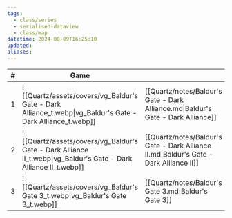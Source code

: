 ```yaml
---
tags:
  - class/series
  - serialised-dataview
  - class/map
datetime: 2024-08-09T16:25:10
updated: 
aliases: 
---
```

<!-- QueryToSerialize: table without id sequence as "#", embed(link(thumbnail)) as Game, file.link as ""  from #class/video-game where series = [[]] sort sequence -->
<!-- SerializedQuery: table without id sequence as "#", embed(link(thumbnail)) as Game, file.link as ""  from #class/video-game where series = [[]] sort sequence -->

| # | Game                                                                                                             |                                                                                        |
| - | ---------------------------------------------------------------------------------------------------------------- | -------------------------------------------------------------------------------------- |
| 1 | ![[Quartz/assets/covers/vg_Baldur's Gate - Dark Alliance_t.webp\|vg_Baldur's Gate - Dark Alliance_t.webp]]       | [[Quartz/notes/Baldur's Gate - Dark Alliance.md\|Baldur's Gate - Dark Alliance]]       |
| 2 | ![[Quartz/assets/covers/vg_Baldur's Gate - Dark Alliance II_t.webp\|vg_Baldur's Gate - Dark Alliance II_t.webp]] | [[Quartz/notes/Baldur's Gate - Dark Alliance II.md\|Baldur's Gate - Dark Alliance II]] |
| 3 | ![[Quartz/assets/covers/vg_Baldur's Gate 3_t.webp\|vg_Baldur's Gate 3_t.webp]]                                   | [[Quartz/notes/Baldur's Gate 3.md\|Baldur's Gate 3]]                                   |
<!-- SerializedQuery END -->
